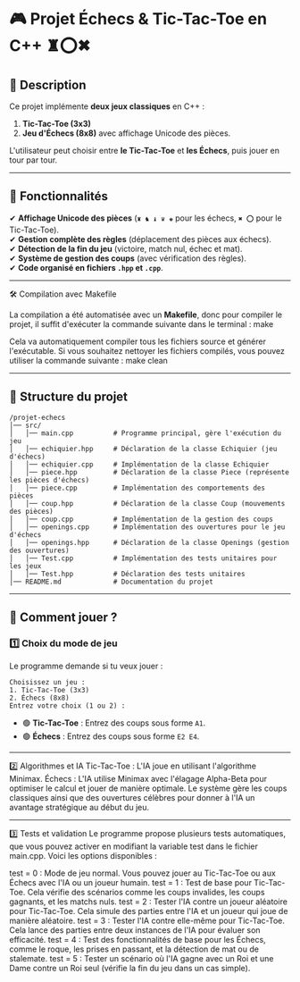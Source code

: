 # 🎮 Projet Échecs & Tic-Tac-Toe en C++ ♜⭕✖

## 📌 Description
Ce projet implémente **deux jeux classiques** en C++ :
1. **Tic-Tac-Toe (3x3)**
2. **Jeu d'Échecs (8x8)** avec affichage Unicode des pièces.

L'utilisateur peut choisir entre **le Tic-Tac-Toe** et **les Échecs**, puis jouer en tour par tour.

---

## 🚀 **Fonctionnalités**
✔ **Affichage Unicode des pièces** (`♜ ♞ ♝ ♛ ♚` pour les échecs, `✖ ⭕` pour le Tic-Tac-Toe).  
✔ **Gestion complète des règles** (déplacement des pièces aux échecs).  
✔ **Détection de la fin du jeu** (victoire, match nul, échec et mat).  
✔ **Système de gestion des coups** (avec vérification des règles).  
✔ **Code organisé en fichiers `.hpp` et `.cpp`**.

---
🛠 Compilation avec Makefile

La compilation a été automatisée avec un **Makefile**, donc pour compiler le projet, il suffit d'exécuter la commande suivante dans le terminal : make

Cela va automatiquement compiler tous les fichiers source et générer l'exécutable. Si vous souhaitez nettoyer les fichiers compilés, vous pouvez utiliser la commande suivante : make clean

---

## 📂 **Structure du projet**
```
/projet-echecs
│── src/
│   │── main.cpp          # Programme principal, gère l'exécution du jeu
│   │── echiquier.hpp     # Déclaration de la classe Echiquier (jeu d'échecs)
│   │── echiquier.cpp     # Implémentation de la classe Echiquier
│   │── piece.hpp         # Déclaration de la classe Piece (représente les pièces d'échecs)
│   │── piece.cpp         # Implémentation des comportements des pièces
│   │── coup.hpp          # Déclaration de la classe Coup (mouvements des pièces)
│   │── coup.cpp          # Implémentation de la gestion des coups
│   │── openings.cpp      # Implémentation des ouvertures pour le jeu d'échecs
│   │── openings.hpp      # Déclaration de la classe Openings (gestion des ouvertures)
│   │── Test.cpp          # Implémentation des tests unitaires pour les jeux
│   │── Test.hpp          # Déclaration des tests unitaires
│── README.md             # Documentation du projet

```

---

## 🎲 **Comment jouer ?**
### 1️⃣ **Choix du mode de jeu**
Le programme demande si tu veux jouer :
```
Choisissez un jeu :
1. Tic-Tac-Toe (3x3)
2. Échecs (8x8)
Entrez votre choix (1 ou 2) :
```

- 🟢 **Tic-Tac-Toe** : Entrez des coups sous forme `A1`.
- 🟢 **Échecs** : Entrez des coups sous forme `E2 E4`.

---
2️⃣ Algorithmes et IA
Tic-Tac-Toe : L'IA joue en utilisant l'algorithme Minimax.
Échecs : L'IA utilise Minimax avec l'élagage Alpha-Beta pour optimiser le calcul et jouer de manière optimale. Le système gère les coups classiques ainsi que des ouvertures célèbres pour donner à l'IA un avantage stratégique au début du jeu.

---
3️⃣ Tests et validation
Le programme propose plusieurs tests automatiques, que vous pouvez activer en modifiant la variable test dans le fichier main.cpp. Voici les options disponibles :

test = 0 : Mode de jeu normal. Vous pouvez jouer au Tic-Tac-Toe ou aux Échecs avec l'IA ou un joueur humain.
test = 1 : Test de base pour Tic-Tac-Toe. Cela vérifie des scénarios comme les coups invalides, les coups gagnants, et les matchs nuls.
test = 2 : Tester l'IA contre un joueur aléatoire pour Tic-Tac-Toe. Cela simule des parties entre l'IA et un joueur qui joue de manière aléatoire.
test = 3 : Tester l'IA contre elle-même pour Tic-Tac-Toe. Cela lance des parties entre deux instances de l'IA pour évaluer son efficacité.
test = 4 : Test des fonctionnalités de base pour les Échecs, comme le roque, les prises en passant, et la détection de mat ou de stalemate.
test = 5 : Tester un scénario où l'IA gagne avec un Roi et une Dame contre un Roi seul (vérifie la fin du jeu dans un cas simple).

  

